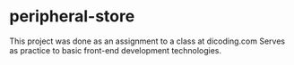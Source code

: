 # peripheral-store

This project was done as an assignment to a class at dicoding.com
Serves as practice to basic front-end development technologies.
